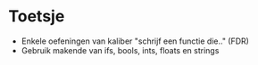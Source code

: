 # Toetsje

- Enkele oefeningen van kaliber "schrijf een functie die.." (FDR)
- Gebruik makende van ifs, bools, ints, floats en strings
